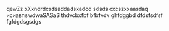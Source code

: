 qewZz
xXxndrdcsdsaddadsxadcd
sdsds
cxcszxxaasdaq
исиавпвwdwaSASaS
thdvcbxfbf
bfbfvdv
ghfdggbd
dfdsfsdfsf
fgfdgdsgsdgs
